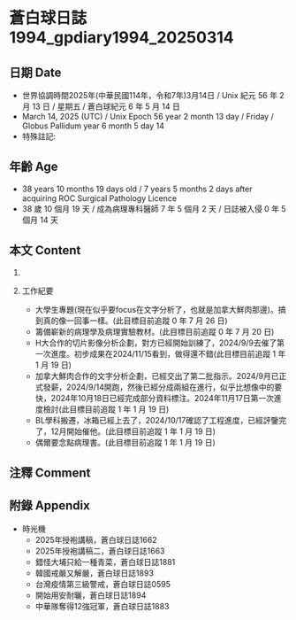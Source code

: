 [_metadata_:encoding]: - "utf-8"
[_metadata_:language]: - "zh-Hant-TW"
[_metadata_:fileformat]: - "markdown"
[_metadata_:MIME_type]: - "text/plain"
[_metadata_:markdown_version]: - "commonmark version 0.30"
[_metadata_:markdown_spec]: - "https://spec.commonmark.org/0.30/"

# 蒼白球日誌1994_gpdiary1994_20250314 #

## 日期 Date ##

* 世界協調時間2025年(中華民國114年，令和7年)3月14日 / Unix 紀元 56 年 2 月 13 日 / 星期五 / 蒼白球紀元 6 年 5 月 14 日
* March 14, 2025 (UTC) / Unix Epoch 56 year 2 month 13 day / Friday / Globus Pallidum year 6 month 5 day 14
* 特殊註記:

## 年齡 Age ##

* 38 years 10 months 19 days old / 7 years 5 months 2 days after acquiring ROC Surgical Pathology Licence
* 38 歲 10 個月 19 天 / 成為病理專科醫師 7 年 5 個月 2 天 / 日誌被入侵 0 年 5 個月 14 天

## 本文 Content ##

1. 

2. 工作紀要

    - 大學生專題(現在似乎要focus在文字分析了，也就是加拿大鮮肉那邊)。搞到真的像一回事一樣。(此目標目前追蹤 0 年 7 月 26 日)
    - 籌備嶄新的病理學及病理實驗教材。(此目標目前追蹤 0 年 7 月 20 日)
    - H大合作的切片影像分析企劃，對方已經開始訓練了，2024/9/9去催了第一次進度。初步成果在2024/11/15看到，做得還不錯(此目標目前追蹤 1 年 1 月 19 日)
    - 加拿大鮮肉合作的文字分析企劃，已經交出了第二批指示。2024/9月已正式發薪，2024/9/14開跑，然後已經分成兩組在進行，似乎比想像中的要快，2024年10月18日已經完成部分資料標注。2024年11月17日第一次進度檢討(此目標目前追蹤 1 年 1 月 19 日)
    - BL學科搬遷，冰箱已經上去了，2024/10/17確認了工程進度，已經評鑒完了，12月開始催他。(此目標目前追蹤 1 年 1 月 19 日)
    - 偶爾要念點病理書。(此目標目前追蹤 1 年 1 月 19 日)

## 注釋 Comment ##


## 附錄 Appendix ##

* 時光機
    - 2025年授袍講稿，蒼白球日誌1662
    - 2025年授袍講稿二，蒼白球日誌1663
    - 錯怪大埔只給一種青菜，蒼白球日誌1881
    - 韓國戒嚴又解嚴，蒼白球日誌1893
    - 台灣疫情第三級警戒，蒼白球日誌0595
    - 開始用安耐曬，蒼白球日誌1894
    - 中華隊奪得12強冠軍，蒼白球日誌1883
